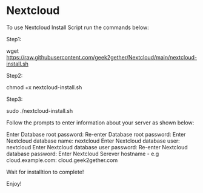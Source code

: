 # Nextcloud

To use Nextcloud Install Script run the commands below:

Step1: 

wget https://raw.githubusercontent.com/geek2gether/Nextcloud/main/nextcloud-install.sh

Step2:

chmod +x nextcloud-install.sh

Step3:

sudo ./nextcloud-install.sh


Follow the prompts to enter information about your server as shown below:

Enter Database root password: <mypassword>
Re-enter Database root password: <mypassword>
Enter Nextcloud database name: nextcloud
Enter Nextcloud database user: nextcloud
Enter Nextcloud database user password: <mypassword>
Re-enter Nextcloud database password: <mypassword>
Enter Nextcloud Serever hostname - e.g cloud.example.com: cloud.geek2gether.com


Wait for installtion to complete!

Enjoy!
